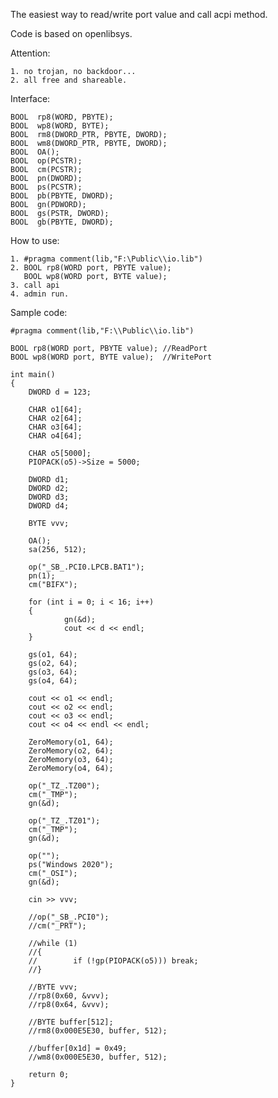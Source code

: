 The easiest way to read/write port value
and call acpi method.

Code is based on openlibsys.

Attention:

    1. no trojan, no backdoor... 
    2. all free and shareable.
    
Interface:

    BOOL  rp8(WORD, PBYTE);
    BOOL  wp8(WORD, BYTE);
    BOOL  rm8(DWORD_PTR, PBYTE, DWORD);
    BOOL  wm8(DWORD_PTR, PBYTE, DWORD);
    BOOL  OA();
    BOOL  op(PCSTR);
    BOOL  cm(PCSTR);
    BOOL  pn(DWORD);
    BOOL  ps(PCSTR);
    BOOL  pb(PBYTE, DWORD);
    BOOL  gn(PDWORD);
    BOOL  gs(PSTR, DWORD);
    BOOL  gb(PBYTE, DWORD);

How to use:

    1. #pragma comment(lib,"F:\Public\\io.lib")
    2. BOOL rp8(WORD port, PBYTE value);
       BOOL wp8(WORD port, BYTE value);
    3. call api
    4. admin run. 

Sample code:

    #pragma comment(lib,"F:\\Public\\io.lib")

    BOOL rp8(WORD port, PBYTE value); //ReadPort
    BOOL wp8(WORD port, BYTE value);  //WritePort

    int main()
    {
        DWORD d = 123;

        CHAR o1[64];
        CHAR o2[64];
        CHAR o3[64];
        CHAR o4[64];

        CHAR o5[5000];
        PIOPACK(o5)->Size = 5000;

        DWORD d1;
        DWORD d2;
        DWORD d3;
        DWORD d4;

        BYTE vvv;

        OA();
        sa(256, 512);

        op("_SB_.PCI0.LPCB.BAT1");
        pn(1);
        cm("BIFX");

        for (int i = 0; i < 16; i++)
        {
                gn(&d);
                cout << d << endl;
        }

        gs(o1, 64);
        gs(o2, 64);
        gs(o3, 64);
        gs(o4, 64);

        cout << o1 << endl;
        cout << o2 << endl;
        cout << o3 << endl;
        cout << o4 << endl << endl;

        ZeroMemory(o1, 64);
        ZeroMemory(o2, 64);
        ZeroMemory(o3, 64);
        ZeroMemory(o4, 64);

        op("_TZ_.TZ00");
        cm("_TMP");
        gn(&d);

        op("_TZ_.TZ01");
        cm("_TMP");
        gn(&d);

        op("");
        ps("Windows 2020");
        cm("_OSI");
        gn(&d);

        cin >> vvv;

        //op("_SB_.PCI0");
        //cm("_PRT");

        //while (1)
        //{
        //        if (!gp(PIOPACK(o5))) break;
        //}

        //BYTE vvv;
        //rp8(0x60, &vvv);
        //rp8(0x64, &vvv);

        //BYTE buffer[512];
        //rm8(0x000E5E30, buffer, 512);

        //buffer[0x1d] = 0x49;
        //wm8(0x000E5E30, buffer, 512);

        return 0;
    }
